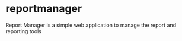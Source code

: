 # reportmanager
Report Manager is a simple web application to manage the report and reporting tools 
